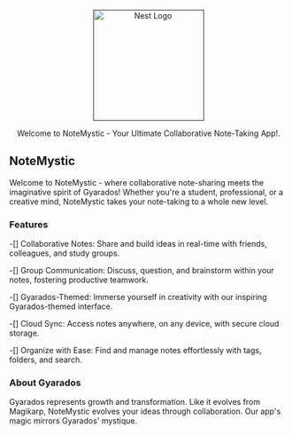 

<p align="center">
  <a href="" target="blank"><img src="" width="200" alt="Nest Logo" /></a>
</p>



  <p align="center">Welcome to NoteMystic - Your Ultimate Collaborative Note-Taking App!.</p>
    <p align="center">

## NoteMystic

Welcome to NoteMystic - where collaborative note-sharing meets the imaginative spirit of Gyarados! Whether you're a student, professional, or a creative mind, NoteMystic takes your note-taking to a whole new level.





### Features
-[] Collaborative Notes: Share and build ideas in real-time with friends, colleagues, and study groups.

-[] Group Communication: Discuss, question, and brainstorm within your notes, fostering productive teamwork.

-[] Gyarados-Themed: Immerse yourself in creativity with our inspiring Gyarados-themed interface.

-[] Cloud Sync: Access notes anywhere, on any device, with secure cloud storage.

-[] Organize with Ease: Find and manage notes effortlessly with tags, folders, and search.


### About Gyarados
Gyarados represents growth and transformation. Like it evolves from Magikarp, NoteMystic evolves your ideas through collaboration. Our app's magic mirrors Gyarados' mystique.
